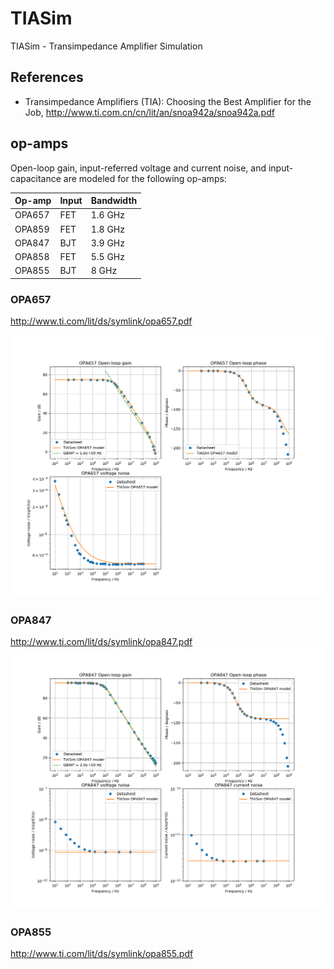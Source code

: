 # TIASim
TIASim - Transimpedance Amplifier Simulation

## References

* Transimpedance Amplifiers (TIA): Choosing the Best Amplifier for the Job, http://www.ti.com.cn/cn/lit/an/snoa942a/snoa942a.pdf

## op-amps

Open-loop gain, input-referred voltage and current noise, and input-capacitance are modeled for the following op-amps:

| Op-amp        | Input           | Bandwidth |
| ------------- | -------------   | --------- |
| OPA657        | FET             |  1.6 GHz  |
| OPA859        | FET             |  1.8 GHz  |
| OPA847        | BJT             |  3.9 GHz  |
| OPA858        | FET             |  5.5 GHz  |
| OPA855        | BJT             |  8 GHz    |

### OPA657
http://www.ti.com/lit/ds/symlink/opa657.pdf

![opa657-image](doc/opa657.png)

### OPA847
http://www.ti.com/lit/ds/symlink/opa847.pdf
![opa847-image](doc/opa847.png)

### OPA855
http://www.ti.com/lit/ds/symlink/opa855.pdf

